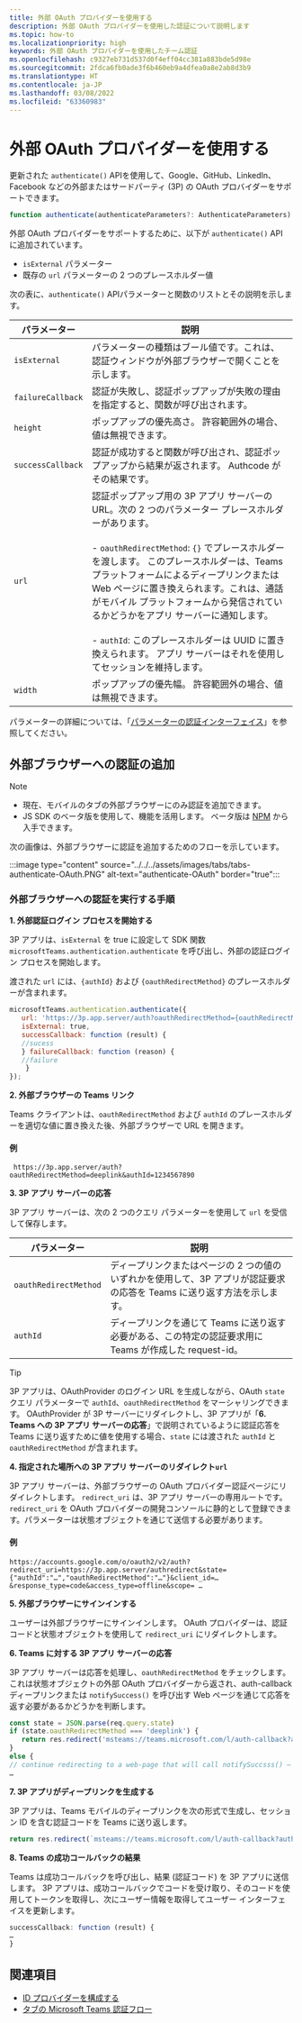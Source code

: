 ```yaml
---
title: 外部 OAuth プロバイダーを使用する
description: 外部 OAuth プロバイダーを使用した認証について説明します
ms.topic: how-to
ms.localizationpriority: high
keywords: 外部 OAuth プロバイダーを使用したチーム認証
ms.openlocfilehash: c9327eb731d537d0f4eff04cc381a883bde5d98e
ms.sourcegitcommit: 2fdca6fb0ade3f6b460eb9a4dfea0a8e2ab8d3b9
ms.translationtype: HT
ms.contentlocale: ja-JP
ms.lasthandoff: 03/08/2022
ms.locfileid: "63360983"
---
```

# <a name="use-external-oauth-providers"></a>外部 OAuth プロバイダーを使用する

更新された `authenticate()` APIを使用して、Google、GitHub、LinkedIn、Facebook などの外部またはサードパーティ (3P) の OAuth プロバイダーをサポートできます。

```JavaScript
function authenticate(authenticateParameters?: AuthenticateParameters)
``` 

外部 OAuth プロバイダーをサポートするために、以下が `authenticate()` API に追加されています。

* `isExternal` パラメーター
* 既存の `url` パラメーターの 2 つのプレースホルダー値

次の表に、`authenticate()` APIパラメーターと関数のリストとその説明を示します。

| パラメーター| 説明|
| --- | --- |
|`isExternal` | パラメーターの種類はブール値です。これは、認証ウィンドウが外部ブラウザーで開くことを示します。|
|`failureCallback`| 認証が失敗し、認証ポップアップが失敗の理由を指定すると、関数が呼び出されます。|
|`height` |ポップアップの優先高さ。 許容範囲外の場合、値は無視できます。|
|`successCallback`| 認証が成功すると関数が呼び出され、認証ポップアップから結果が返されます。 Authcode がその結果です。|
|`url`  <br>|認証ポップアップ用の 3P アプリ サーバーの URL。次の 2 つのパラメーター プレースホルダーがあります。</br> <br> - `oauthRedirectMethod`: `{}` でプレースホルダーを渡します。 このプレースホルダーは、Teams プラットフォームによるディープリンクまたは Web ページに置き換えられます。これは、通話がモバイル プラットフォームから発信されているかどうかをアプリ サーバーに通知します。</br> <br> - `authId`: このプレースホルダーは UUID に置き換えられます。 アプリ サーバーはそれを使用してセッションを維持します。| 
|`width`|ポップアップの優先幅。 許容範囲外の場合、値は無視できます。|

パラメーターの詳細については、「[パラメーターの認証インターフェイス](/javascript/api/@microsoft/teams-js/microsoftteams.authentication.authenticateparameters?view=msteams-client-js-latest&preserve-view=true)」を参照してください。

## <a name="add-authentication-to-external-browsers"></a>外部ブラウザーへの認証の追加

> [!NOTE]
> * 現在、モバイルのタブの外部ブラウザーにのみ認証を追加できます。 
> * JS SDK のベータ版を使用して、機能を活用します。 ベータ版は [NPM](https://www.npmjs.com/package/@microsoft/teams-js/v/1.12.0-beta.2) から入手できます。

次の画像は、外部ブラウザーに認証を追加するためのフローを示しています。

 :::image type="content" source="../../../assets/images/tabs/tabs-authenticate-OAuth.PNG" alt-text="authenticate-OAuth" border="true":::

### <a name="steps-to-perform-authentication-to-external-browsers"></a>外部ブラウザーへの認証を実行する手順

<!-- #### 1. Pass `isExternal` and placeholders in `url` -->
**1. 外部認証ログイン プロセスを開始する**

3P アプリは、`isExternal` を true に設定して SDK 関数 `microsoftTeams.authentication.authenticate` を呼び出し、外部の認証ログイン プロセスを開始します。 

渡された `url` には、`{authId}` および `{oauthRedirectMethod}` のプレースホルダーが含まれます。  


```JavaScript
microsoftTeams.authentication.authenticate({
   url: 'https://3p.app.server/auth?oauthRedirectMethod={oauthRedirectMethod}&authId={authId}',
   isExternal: true,
   successCallback: function (result) {
   //sucess 
   } failureCallback: function (reason) {
   //failure 
    }
});
```

**2. 外部ブラウザーの Teams リンク**

Teams クライアントは、`oauthRedirectMethod` および `authId` のプレースホルダーを適切な値に置き換えた後、外部ブラウザーで URL を開きます。 

#### <a name="example"></a>例

```http
 https://3p.app.server/auth?oauthRedirectMethod=deeplink&authId=1234567890 
```

**3. 3P アプリ サーバーの応答**

3P アプリ サーバーは、次の 2 つのクエリ パラメーターを使用して `url` を受信して保存します。

| パラメーター | 説明|
| --- | --- |
| `oauthRedirectMethod` |ディープリンクまたはページの 2 つの値のいずれかを使用して、3P アプリが認証要求の応答を Teams に送り返す方法を示します。|
|`authId` | ディープリンクを通じて Teams に送り返す必要がある、この特定の認証要求用に Teams が作成した request-id。|

> [!TIP]
> 3P アプリは、OAuthProvider のログイン URL を生成しながら、OAuth `state` クエリ パラメーターで `authId`、`oauthRedirectMethod` をマーシャリングできます。 OAuthProvider が 3P サーバーにリダイレクトし、3P アプリが「**6. Teams への 3P アプリ サーバーの応答**」で説明されているように認証応答を Teams に送り返すために値を使用する場合、`state` には渡された `authId` と `oauthRedirectMethod` が含まれます。 

**4. 指定された場所への 3P アプリ サーバーのリダイレクト`url`**

3P アプリ サーバーは、外部ブラウザーの OAuth プロバイダー認証ページにリダイレクトします。 `redirect_uri` は、3P アプリ サーバーの専用ルートです。 `redirect_uri` を OAuth プロバイダーの開発コンソールに静的として登録できます。パラメーターは状態オブジェクトを通じて送信する必要があります。 

#### <a name="example"></a>例

```http
https://accounts.google.com/o/oauth2/v2/auth?redirect_uri=https://3p.app.server/authredirect&state={"authId":"…","oauthRedirectMethod":"…"}&client_id=…&response_type=code&access_type=offline&scope= … 
```

**5. 外部ブラウザーにサインインする**

ユーザーは外部ブラウザーにサインインします。 OAuth プロバイダーは、認証コードと状態オブジェクトを使用して `redirect_uri` にリダイレクトします。

**6. Teams に対する 3P アプリ サーバーの応答** 

3P アプリ サーバーは応答を処理し、`oauthRedirectMethod` をチェックします。これは状態オブジェクトの外部 OAuth プロバイダーから返され、auth-callback ディープリンクまたは `notifySuccess()` を呼び出す Web ページを通じて応答を返す必要があるかどうかを判断します。

```JavaScript
const state = JSON.parse(req.query.state)
if (state.oauthRedirectMethod === 'deeplink') {
   return res.redirect('msteams://teams.microsoft.com/l/auth-callback?authId=${state.authId}&code=${req.query.code}')
}
else {
// continue redirecting to a web-page that will call notifySuccsss() – usually this method is used in Teams-Web
…
```

**7. 3P アプリがディープリンクを生成する**

3P アプリは、Teams モバイルのディープリンクを次の形式で生成し、セッション ID を含む認証コードを Teams に送り返します。
 
```JavaScript
return res.redirect(`msteams://teams.microsoft.com/l/auth-callback?authId=${state.authId}&code=${req.query.code}`)
```

 **8. Teams の成功コールバックの結果**

Teams は成功コールバックを呼び出し、結果 (認証コード) を 3P アプリに送信します。 3P アプリは、成功コールバックでコードを受け取り、そのコードを使用してトークンを取得し、次にユーザー情報を取得してユーザー インターフェイスを更新します。

```JavaScript
successCallback: function (result) { 
… 
} 
```

## <a name="see-also"></a>関連項目

* [ID プロバイダーを構成する](../../../concepts/authentication/configure-identity-provider.md)
* [タブの Microsoft Teams 認証フロー](auth-flow-tab.md)
